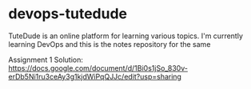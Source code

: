 # devops-tutedude
TuteDude is an online platform for learning various topics. I'm currently learning DevOps and this is the notes repository for the same

Assignment 1 Solution: https://docs.google.com/document/d/1Bi0s1jSo_830v-erDb5Ni1ru3ceAy3g1kjdWiPqQJJc/edit?usp=sharing

